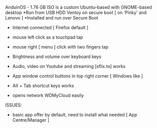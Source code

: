 AnduinOS - 1.76 GB ISO is a custom Ubuntu-based with GNOME-based desktop
*Run from USB HDD Ventoy on secure boot [ on 'Pinky' and Lenovo ]
*Installed and run over Secure Boot
- Internet connected [ Firefox default ]
- mouse left click as a touchpad tap
- mouse right [ menu ] click with two fingers tap
- Brightness and volume over keyboard keys
- Audio, video on Youtube and streaming [sflix.to] works
- App window control buttons in top right corner [ Windows like ]
- Alt + Tab shortcut keys works

- opens network WDMyCloud easily

ISSUES:
- basic app offer by default, need to install what needed [ App Centre/Manager ]